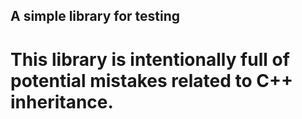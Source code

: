 ## A simple library for testing
# This library is intentionally full of potential mistakes related to C++ inheritance.